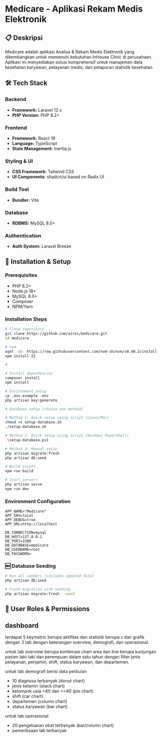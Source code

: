 # Medicare - Aplikasi Rekam Medis Elektronik

## 📋 Deskripsi

Medicare adalah aplikasi Analisa & Rekam Medis Elektronik yang dikembangkan untuk memenuhi kebutuhan InHouse Clinic di perusahaan. Aplikasi ini menyediakan solusi komprehensif untuk manajemen data kesehatan karyawan, pelayanan medis, dan pelaporan statistik kesehatan.

## 🛠️ Tech Stack

### Backend 
- **Framework:** Laravel 12.x
- **PHP Version:** PHP 8.2+

### Frontend 
- **Framework:** React 19
- **Language:** TypeScript
- **State Management:** Inertia.js

### Styling & UI 
- **CSS Framework:** Tailwind CSS
- **UI Components:** shadcn/ui based on Radix UI

### Build Tool 
- **Bundler:** Vite

### Database 
- **RDBMS:** MySQL 8.0+

### Authentication 
- **Auth System:** Laravel Breeze

## 🔧 Installation & Setup

### Prerequisites
- PHP 8.2+
- Node.js 18+
- MySQL 8.0+
- Composer
- NPM/Yarn

### Installation Steps
```bash
# Clone repository
git clone https://github.com/airei/medicare.git
cd medicare

# nvm
wget -qO- https://raw.githubusercontent.com/nvm-sh/nvm/v0.40.3/install.sh
npm install 22

#

# Install dependencies
composer install
npm install

# Environment setup
cp .env.example .env
php artisan key:generate

# Database setup (choose one method)

# Method 1: Quick setup using script (Linux/Mac)
chmod +x setup-database.sh
./setup-database.sh

# Method 2: Quick setup using script (Windows PowerShell)
.\setup-database.ps1

# Method 3: Manual setup
php artisan migrate:fresh
php artisan db:seed

# Build assets
npm run build

# Start servers
php artisan serve
npm run dev
```

### Environment Configuration
```env
APP_NAME="Medicare"
APP_ENV=local
APP_DEBUG=true
APP_URL=http://localhost

DB_CONNECTION=mysql
DB_HOST=127.0.0.1
DB_PORT=3306
DB_DATABASE=medicare
DB_USERNAME=root
DB_PASSWORD=
```

### 🆕 Database Seeding
```bash
# Run all seeders (includes updated data)
php artisan db:seed

# Fresh migration with seeding
php artisan migrate:fresh --seed
```

## 👥 User Roles & Permissions


## dashboard

terdapat 5 keymetric berupa aktifitas dan statistik berupa x dan grafik dengan 3 tab dengan keterangan overview, demografi, dan operasional.

untuk tab overview berupa kombinasi chart area dan line berupa kunjungan pasien laki-laki dan perempuan dalam satu tahun dengan filter jenis pelayanan, penjamin, shift, status karyawan, dan departemen.

untuk tab demografi berisi data perbulan
- 10 diagnosa terbanyak (donut chart)
- jenis kelamin (stack chart)
- kelompok usia <40 dan >=40 (pie chart)
- shift (car chart)
- departemen (column chart)
- status karyawan (bar chart)

untuk tab operasional
- 20 pengeluaran obat terbanyak (bar/column chart)
- pemeriksaan lab terbanyak